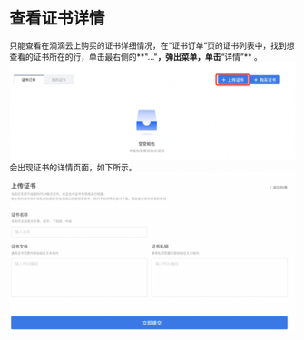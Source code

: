 # 查看证书详情
只能查看在滴滴云上购买的证书详细情况，在“证书订单”页的证书列表中，找到想查看的证书所在的行，单击最右侧的**"..."**，弹出菜单，单击**“详情”** 。
![avatar](./picture/2.3.15.png)
会出现证书的详情页面，如下所示。
![avatar](./picture/2.3.16.png)